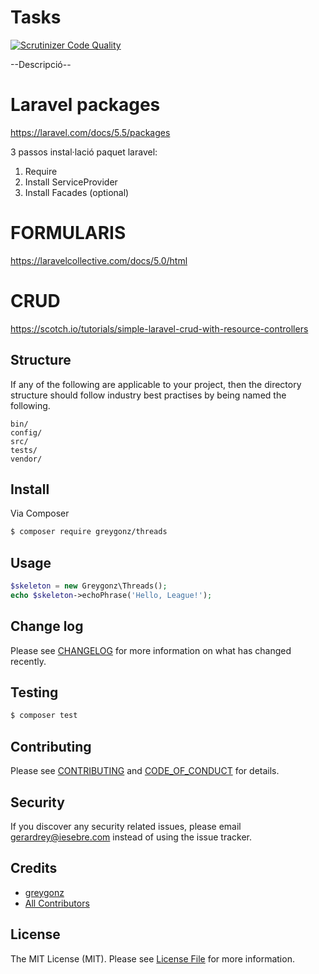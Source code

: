 # Tasks

[![Scrutinizer Code Quality](https://scrutinizer-ci.com/g/GreyGonz/Tasks/badges/quality-score.png?b=master)](https://scrutinizer-ci.com/g/GreyGonz/Tasks/?branch=master)

--Descripció--

# Laravel packages

https://laravel.com/docs/5.5/packages

3 passos instal·lació paquet laravel:

1) Require
2) Install ServiceProvider
3) Install Facades (optional)

# FORMULARIS

https://laravelcollective.com/docs/5.0/html

# CRUD

https://scotch.io/tutorials/simple-laravel-crud-with-resource-controllers


## Structure

If any of the following are applicable to your project, then the directory structure should follow industry best practises by being named the following.

```
bin/        
config/
src/
tests/
vendor/
```


## Install

Via Composer

``` bash
$ composer require greygonz/threads
```

## Usage

``` php
$skeleton = new Greygonz\Threads();
echo $skeleton->echoPhrase('Hello, League!');
```

## Change log

Please see [CHANGELOG](CHANGELOG.md) for more information on what has changed recently.

## Testing

``` bash
$ composer test
```

## Contributing

Please see [CONTRIBUTING](CONTRIBUTING.md) and [CODE_OF_CONDUCT](CODE_OF_CONDUCT.md) for details.

## Security

If you discover any security related issues, please email gerardrey@iesebre.com instead of using the issue tracker.

## Credits

- [greygonz][link-author]
- [All Contributors][link-contributors]

## License

The MIT License (MIT). Please see [License File](LICENSE.md) for more information.

[ico-version]: https://img.shields.io/packagist/v/greygonz/threads.svg?style=flat-square
[ico-license]: https://img.shields.io/badge/license-MIT-brightgreen.svg?style=flat-square
[ico-travis]: https://img.shields.io/travis/greygonz/threads/master.svg?style=flat-square
[ico-scrutinizer]: https://img.shields.io/scrutinizer/coverage/g/greygonz/threads.svg?style=flat-square
[ico-code-quality]: https://img.shields.io/scrutinizer/g/greygonz/threads.svg?style=flat-square
[ico-downloads]: https://img.shields.io/packagist/dt/greygonz/threads.svg?style=flat-square

[link-packagist]: https://packagist.org/packages/greygonz/threads
[link-travis]: https://travis-ci.org/greygonz/threads
[link-scrutinizer]: https://scrutinizer-ci.com/g/greygonz/threads/code-structure
[link-code-quality]: https://scrutinizer-ci.com/g/greygonz/threads
[link-downloads]: https://packagist.org/packages/greygonz/threads
[link-author]: https://github.com/GreyGonz
[link-contributors]: ../../contributors
